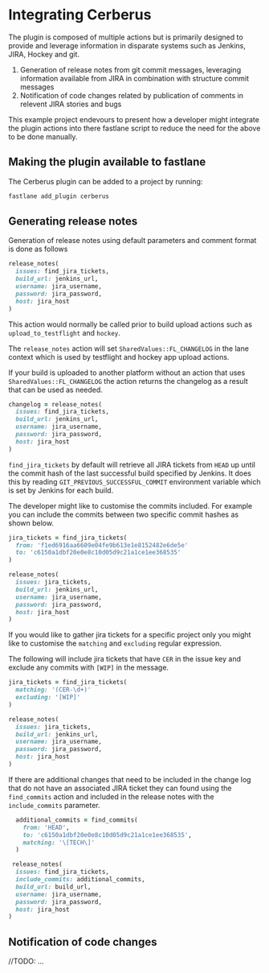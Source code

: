# Integrating Cerberus

The plugin is composed of multiple actions but is primarily designed to provide and leverage information in disparate systems such as Jenkins, JIRA, Hockey and git.

1. Generation of release notes from git commit messages, leveraging information available from JIRA in combination with structure commit messages
1. Notification of code changes related by publication of comments in relevent JIRA stories and bugs

This example project endevours to present how a developer might integrate the plugin actions into there fastlane script to reduce the need for the above to be done manually.

## Making the plugin available to fastlane

The Cerberus plugin can be added to a project by running:

```bash
fastlane add_plugin cerberus
```

## Generating release notes

Generation of release notes using default parameters and comment format is done as follows

```ruby
release_notes(
  issues: find_jira_tickets,
  build_url: jenkins_url,
  username: jira_username,
  password: jira_password,
  host: jira_host
)
```

This action would normally be called prior to build upload actions such as `upload_to_testflight` and `hockey`.  

The `release_notes` action will set `SharedValues::FL_CHANGELOG` in the lane context which is used by testflight and hockey app upload actions.

If your build is uploaded to another platform without an action that uses `SharedValues::FL_CHANGELOG` the action returns the changelog as a result that can be used as needed.

```ruby
changelog = release_notes(
  issues: find_jira_tickets,
  build_url: jenkins_url,
  username: jira_username,
  password: jira_password,
  host: jira_host
)
```

`find_jira_tickets` by default will retrieve all JIRA tickets from `HEAD` up until the commit hash of the last successful build specified by Jenkins.  It does this by reading `GIT_PREVIOUS_SUCCESSFUL_COMMIT` environment variable which is set by Jenkins for each build.

The developer might like to customise the commits included.  For example you can include the commits between two specific commit hashes as shown below.

```ruby
jira_tickets = find_jira_tickets(
  from: 'f1ed6916aa6609e04fe9b613e1e8152482e6de5e'
  to: 'c6150a1dbf20e0e8c10d05d9c21a1ce1ee368535'
)

release_notes(
  issues: jira_tickets,
  build_url: jenkins_url,
  username: jira_username,
  password: jira_password,
  host: jira_host
)
```

If you would like to gather jira tickets for a specific project only you might like to customise the `matching` and `excluding` regular expression.

The following will include jira tickets that have `CER` in the issue key and exclude any commits with `[WIP]` in the message.

```ruby
jira_tickets = find_jira_tickets(
  matching: '(CER-\d+)'
  excluding: '[WIP]'
)

release_notes(
  issues: jira_tickets,
  build_url: jenkins_url,
  username: jira_username,
  password: jira_password,
  host: jira_host
)
```

If there are additional changes that need to be included in the change log that do not have an associated JIRA ticket they can found using the `find_commits` action and included in the release notes with the `include_commits` parameter.

```ruby
  additional_commits = find_commits(
    from: 'HEAD',
    to: 'c6150a1dbf20e0e8c10d05d9c21a1ce1ee368535',
    matching: '\[TECH\]'
  )

 release_notes(
  issues: find_jira_tickets,
  include_commits: additional_commits,
  build_url: build_url,
  username: jira_username,
  password: jira_password,
  host: jira_host
)
```

## Notification of code changes

//TODO: ...